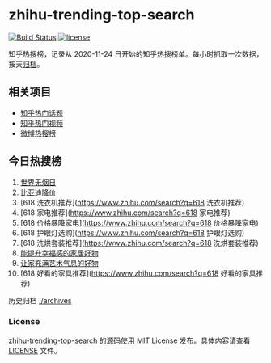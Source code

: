# zhihu-trending-top-search

[![Build Status](https://github.com/justjavac/zhihu-trending-top-search/workflows/ci/badge.svg?branch=main)](https://github.com/justjavac/zhihu-trending-top-search/actions)
[![license](https://img.shields.io/github/license/justjavac/zhihu-trending-top-search)](https://github.com/justjavac/zhihu-trending-top-search/blob/main/LICENSE)

知乎热搜榜，记录从 2020-11-24
日开始的知乎热搜榜单。每小时抓取一次数据，按天[归档](./archives)。

## 相关项目

- [知乎热门话题](https://github.com/justjavac/zhihu-trending-hot-questions)
- [知乎热门视频](https://github.com/justjavac/zhihu-trending-hot-video)
- [微博热搜榜](https://github.com/justjavac/weibo-trending-hot-search)

## 今日热搜榜

<!-- BEGIN -->
<!-- 最后更新时间 Mon Jun 02 2025 00:20:02 GMT+0800 (China Standard Time) -->

1. [世界无烟日](https://www.zhihu.com/search?q=世界无烟日)
1. [比亚迪降价](https://www.zhihu.com/search?q=比亚迪降价)
1. [618 洗衣机推荐](https://www.zhihu.com/search?q=618 洗衣机推荐)
1. [618 家电推荐](https://www.zhihu.com/search?q=618 家电推荐)
1. [618 价格暴降家电](https://www.zhihu.com/search?q=618 价格暴降家电)
1. [618 护眼灯选购](https://www.zhihu.com/search?q=618 护眼灯选购)
1. [618 洗烘套装推荐](https://www.zhihu.com/search?q=618 洗烘套装推荐)
1. [能提升幸福感的家居好物](https://www.zhihu.com/search?q=能提升幸福感的家居好物)
1. [让家充满艺术气息的好物](https://www.zhihu.com/search?q=让家充满艺术气息的好物)
1. [618 好看的家具推荐](https://www.zhihu.com/search?q=618 好看的家具推荐)

<!-- END -->

历史归档 [./archives](./archives)

### License

[zhihu-trending-top-search](https://github.com/justjavac/zhihu-trending-top-search)
的源码使用 MIT License 发布。具体内容请查看 [LICENSE](./LICENSE) 文件。
